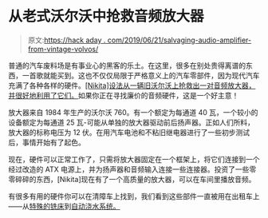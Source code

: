 # 从老式沃尔沃中抢救音频放大器

> 原文:[https://hack aday . com/2019/06/21/salvaging-audio-amplifier-from-vintage-volvos/](https://hackaday.com/2019/06/21/salvaging-audio-amplifiers-from-vintage-volvos/)

普通的汽车废料场是有事业心的黑客的乐土。在这里，很多在别处贵得离谱的东西，一首歌就能买到。这也不仅仅局限于严格意义上的汽车零部件，因为现代汽车充满了各种各样的硬件。[[Nikita]设法从一辆旧沃尔沃上抢救出一对音频放大器，并很好地利用了它们。](http://musingsandhobbies.blogspot.com/2010/07/recycled-volvo-amps-provide-130-wats-of.html)如果你正在寻找廉价的音频硬件，这是一个好主意！

放大器来自 1984 年生产的沃尔沃 760。有一个额定为每通道 40 瓦，一个较小的设备额定为每通道 25 瓦-可能从单独的放大器驱动前后扬声器。正如人们所料，放大器的标称电压为 12 伏。在用汽车电池和不粘旧继电器进行了一些初步测试后，事情开始有了起色。

现在，硬件可以正常工作了，只需将放大器固定在一个框架上，将它们连接到一个经过改造的 ATX 电源上，并为扬声器和音频输入连接一些连接器。投资了一些零零碎碎的东西，[Nikita]现在有了一个高质量的放大器，可以在车间里播放音频。

有很多有用的硬件你可以在清障车上找到，我们看到这些部件一直被用在出租车上——从[特殊的铣床](https://hackaday.com/2015/01/03/peculiar-radial-mill-from-car-parts/)到[自动浇水系统。](https://hackaday.com/2015/02/20/automated-plant-watering-system-uses-car-parts/)